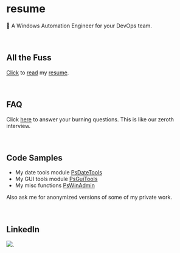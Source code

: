 # resume
👀 A Windows Automation Engineer for your DevOps team.
</br>
</br>
</br>

## All the Fuss
[Click](https://github.com/tonypags/resume/blob/master/AP-Resume.pdf) to [read](https://github.com/tonypags/resume/blob/master/AP-Resume.pdf) my [resume](https://github.com/tonypags/resume/blob/master/AP-Resume.pdf).
</br>
</br>
</br>

## FAQ
Click [here](https://github.com/tonypags/resume/blob/master/FAQ.md) to answer your burning questions. This is like our zeroth interview. 
</br>
</br>
</br>

## Code Samples
- My date tools module [PsDateTools](https://github.com/tonypags/PsDateTools/)
- My GUI tools module [PsGuiTools](https://github.com/tonypags/PsGuiTools)
- My misc functions [PsWinAdmin](https://github.com/tonypags/PsWinAdmin)

Also ask me for anonymized versions of some of my private work. </br>
</br>
</br>

## LinkedIn
[![](https://media-exp1.licdn.com/dms/image/C5603AQGCpTjho5JrDg/profile-displayphoto-shrink_200_200/0/1516656396060?e=1613606400&v=beta&t=KNyQ7HvAZlX886ZxBht84GQOgV-JidPYBU1uLyaUf-k)](https://www.linkedin.com/in/tony-pagliaro-a2923337/).
</br>
</br>
</br>
